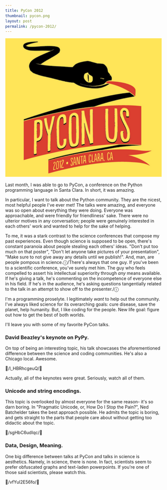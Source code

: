 ```yaml
---
title: PyCon 2012
thumbnail: pycon.png
layout: post
permalink: /pycon-2012/
---
```


![](/assets/2012-04-08-pycon-2012/pycon.png)

Last month, I was able to go to PyCon, a conference on the Python programming language in Santa Clara. In short, it was amazing.

In particular, I want to talk about the Python community. They are the nicest, most helpful people I've ever met! The talks were amazing, and everyone was so open about everything they were doing. Everyone was approachable, and were friendly for friendliness' sake. There were no ulterior motives in any conversation; people were genuinely interested in each others' work and wanted to help for the sake of helping.

To me, it was a stark contrast to the science conferences that compose my past experiences. Even though science is supposed to be open, there's constant paranoia about people stealing each others' ideas. "Don't put too much on that poster", "Don't let anyone take pictures of your presentation", "Make sure to not give away any details until we publish!". And, man, are people pompous in science.ⓘ/There's always that one guy. If you've been to a scientific conference, you've surely met him. The guy who feels compelled to assert his intellectual superiority through *any* means available. If he's giving a talk, he's commenting on the incompetence of everyone else in his field. If he's in the audience, he's asking questions tangentially related to the talk in an attempt to show off to the presenter./ⓘ

I'm a programming proselyte. I legitimately *want* to help out the community. I've always liked science for its overarching goals: cure disease, save the planet, help humanity. But, I like coding for the people. New life goal: figure out how to get the best of both worlds.

I'll leave you with some of my favorite PyCon talks.

### David Beazley's keynote on PyPy.

On top of being an interesting topic, his talk showcases the aforementioned difference between the science and coding communities. He's also a Chicago local. Awesome.

🎥/l_HBRhcgeuQ/🎥

Actually, all of the keynotes were great. Seriously, watch all of them.

### Unicode and string encodings.

This topic is overlooked by almost everyone for the same reason- it's so darn boring. In "Pragmatic Unicode, or, How Do I Stop the Pain?", Ned Batchelder takes the best approach possible. He admits the topic is boring, and gets straight to the parts that people care about without getting too didactic about the topic.

🎥/sgHbC6udIqc/🎥

### Data, Design, Meaning.

One big difference between talks at PyCon and talks in science is aesthetics. Namely, in science, there is none. In fact, scientists seem to prefer obfuscated graphs and text-laden powerpoints. If you're one of those said scientists, please watch this.

🎥/vfYul2E56fo/🎥
